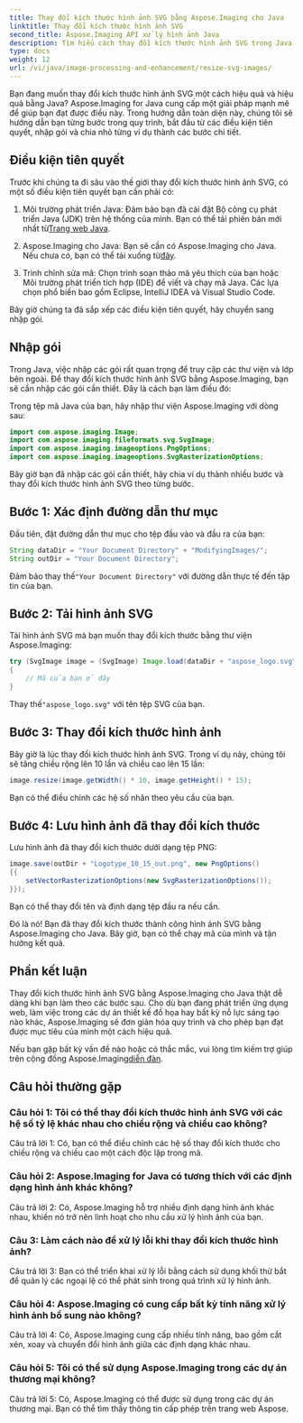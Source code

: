 ```yaml
---
title: Thay đổi kích thước hình ảnh SVG bằng Aspose.Imaging cho Java
linktitle: Thay đổi kích thước hình ảnh SVG
second_title: Aspose.Imaging API xử lý hình ảnh Java
description: Tìm hiểu cách thay đổi kích thước hình ảnh SVG trong Java bằng Aspose.Imaging for Java. Hướng dẫn từng bước để xử lý hình ảnh hiệu quả.
type: docs
weight: 12
url: /vi/java/image-processing-and-enhancement/resize-svg-images/
---
```

Bạn đang muốn thay đổi kích thước hình ảnh SVG một cách hiệu quả và hiệu quả bằng Java? Aspose.Imaging for Java cung cấp một giải pháp mạnh mẽ để giúp bạn đạt được điều này. Trong hướng dẫn toàn diện này, chúng tôi sẽ hướng dẫn bạn từng bước trong quy trình, bắt đầu từ các điều kiện tiên quyết, nhập gói và chia nhỏ từng ví dụ thành các bước chi tiết.

## Điều kiện tiên quyết

Trước khi chúng ta đi sâu vào thế giới thay đổi kích thước hình ảnh SVG, có một số điều kiện tiên quyết bạn cần phải có:

1.  Môi trường phát triển Java: Đảm bảo bạn đã cài đặt Bộ công cụ phát triển Java (JDK) trên hệ thống của mình. Bạn có thể tải phiên bản mới nhất từ[Trang web Java](https://www.oracle.com/java/technologies/javase-downloads).

2. Aspose.Imaging cho Java: Bạn sẽ cần có Aspose.Imaging cho Java. Nếu chưa có, bạn có thể tải xuống từ[đây](https://releases.aspose.com/imaging/java/).

3. Trình chỉnh sửa mã: Chọn trình soạn thảo mã yêu thích của bạn hoặc Môi trường phát triển tích hợp (IDE) để viết và chạy mã Java. Các lựa chọn phổ biến bao gồm Eclipse, IntelliJ IDEA và Visual Studio Code.

Bây giờ chúng ta đã sắp xếp các điều kiện tiên quyết, hãy chuyển sang nhập gói.

## Nhập gói

Trong Java, việc nhập các gói rất quan trọng để truy cập các thư viện và lớp bên ngoài. Để thay đổi kích thước hình ảnh SVG bằng Aspose.Imaging, bạn sẽ cần nhập các gói cần thiết. Đây là cách bạn làm điều đó:

Trong tệp mã Java của bạn, hãy nhập thư viện Aspose.Imaging với dòng sau:

```java
import com.aspose.imaging.Image;
import com.aspose.imaging.fileformats.svg.SvgImage;
import com.aspose.imaging.imageoptions.PngOptions;
import com.aspose.imaging.imageoptions.SvgRasterizationOptions;
```

Bây giờ bạn đã nhập các gói cần thiết, hãy chia ví dụ thành nhiều bước và thay đổi kích thước hình ảnh SVG theo từng bước.


## Bước 1: Xác định đường dẫn thư mục

Đầu tiên, đặt đường dẫn thư mục cho tệp đầu vào và đầu ra của bạn:

```java
String dataDir = "Your Document Directory" + "ModifyingImages/";
String outDir = "Your Document Directory";
```

 Đảm bảo thay thế`"Your Document Directory"` với đường dẫn thực tế đến tập tin của bạn.

## Bước 2: Tải hình ảnh SVG

Tải hình ảnh SVG mà bạn muốn thay đổi kích thước bằng thư viện Aspose.Imaging:

```java
try (SvgImage image = (SvgImage) Image.load(dataDir + "aspose_logo.svg"))
{
    // Mã của bạn ở đây
}
```

 Thay thế`"aspose_logo.svg"` với tên tệp SVG của bạn.

## Bước 3: Thay đổi kích thước hình ảnh

Bây giờ là lúc thay đổi kích thước hình ảnh SVG. Trong ví dụ này, chúng tôi sẽ tăng chiều rộng lên 10 lần và chiều cao lên 15 lần:

```java
image.resize(image.getWidth() * 10, image.getHeight() * 15);
```

Bạn có thể điều chỉnh các hệ số nhân theo yêu cầu của bạn.

## Bước 4: Lưu hình ảnh đã thay đổi kích thước

Lưu hình ảnh đã thay đổi kích thước dưới dạng tệp PNG:

```java
image.save(outDir + "Logotype_10_15_out.png", new PngOptions()
{{
    setVectorRasterizationOptions(new SvgRasterizationOptions());
}});
```

Bạn có thể thay đổi tên và định dạng tệp đầu ra nếu cần.

Đó là nó! Bạn đã thay đổi kích thước thành công hình ảnh SVG bằng Aspose.Imaging cho Java. Bây giờ, bạn có thể chạy mã của mình và tận hưởng kết quả.

## Phần kết luận

Thay đổi kích thước hình ảnh SVG bằng Aspose.Imaging cho Java thật dễ dàng khi bạn làm theo các bước sau. Cho dù bạn đang phát triển ứng dụng web, làm việc trong các dự án thiết kế đồ họa hay bất kỳ nỗ lực sáng tạo nào khác, Aspose.Imaging sẽ đơn giản hóa quy trình và cho phép bạn đạt được mục tiêu của mình một cách hiệu quả.

Nếu bạn gặp bất kỳ vấn đề nào hoặc có thắc mắc, vui lòng tìm kiếm trợ giúp trên cộng đồng Aspose.Imaging[diễn đàn](https://forum.aspose.com/).

## Câu hỏi thường gặp

### Câu hỏi 1: Tôi có thể thay đổi kích thước hình ảnh SVG với các hệ số tỷ lệ khác nhau cho chiều rộng và chiều cao không?

Câu trả lời 1: Có, bạn có thể điều chỉnh các hệ số thay đổi kích thước cho chiều rộng và chiều cao một cách độc lập trong mã.

### Câu hỏi 2: Aspose.Imaging for Java có tương thích với các định dạng hình ảnh khác không?

Câu trả lời 2: Có, Aspose.Imaging hỗ trợ nhiều định dạng hình ảnh khác nhau, khiến nó trở nên linh hoạt cho nhu cầu xử lý hình ảnh của bạn.

### Câu 3: Làm cách nào để xử lý lỗi khi thay đổi kích thước hình ảnh?

Câu trả lời 3: Bạn có thể triển khai xử lý lỗi bằng cách sử dụng khối thử bắt để quản lý các ngoại lệ có thể phát sinh trong quá trình xử lý hình ảnh.

### Câu hỏi 4: Aspose.Imaging có cung cấp bất kỳ tính năng xử lý hình ảnh bổ sung nào không?

Câu trả lời 4: Có, Aspose.Imaging cung cấp nhiều tính năng, bao gồm cắt xén, xoay và chuyển đổi hình ảnh giữa các định dạng khác nhau.

### Câu hỏi 5: Tôi có thể sử dụng Aspose.Imaging trong các dự án thương mại không?

Câu trả lời 5: Có, Aspose.Imaging có thể được sử dụng trong các dự án thương mại. Bạn có thể tìm thấy thông tin cấp phép trên trang web Aspose.